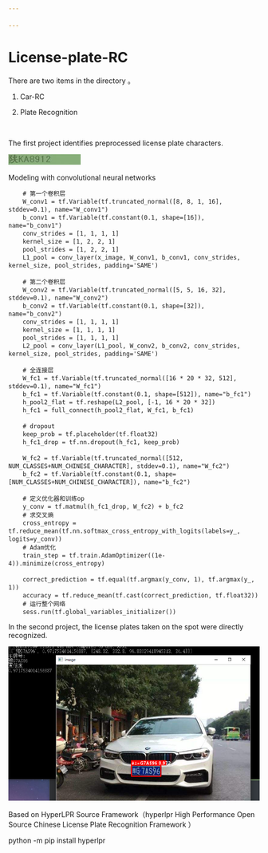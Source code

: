 ```yaml
---

---
```


# License-plate-RC

There are two items in the directory 。

1. Car-RC

2. Plate Recognition

   ​

The first project identifies preprocessed license plate characters. 

![image](https://github.com/ZhuJD-China/License-plate-RC/raw/master/Car-RC/car/0-000e-4064-85c.jpg)

Modeling with convolutional neural networks

        # 第一个卷积层
        W_conv1 = tf.Variable(tf.truncated_normal([8, 8, 1, 16], stddev=0.1), name="W_conv1")
        b_conv1 = tf.Variable(tf.constant(0.1, shape=[16]), name="b_conv1")
        conv_strides = [1, 1, 1, 1]
        kernel_size = [1, 2, 2, 1]
        pool_strides = [1, 2, 2, 1]
        L1_pool = conv_layer(x_image, W_conv1, b_conv1, conv_strides, kernel_size, pool_strides, padding='SAME')
    
        # 第二个卷积层
        W_conv2 = tf.Variable(tf.truncated_normal([5, 5, 16, 32], stddev=0.1), name="W_conv2")
        b_conv2 = tf.Variable(tf.constant(0.1, shape=[32]), name="b_conv2")
        conv_strides = [1, 1, 1, 1]
        kernel_size = [1, 1, 1, 1]
        pool_strides = [1, 1, 1, 1]
        L2_pool = conv_layer(L1_pool, W_conv2, b_conv2, conv_strides, kernel_size, pool_strides, padding='SAME')
    
        # 全连接层
        W_fc1 = tf.Variable(tf.truncated_normal([16 * 20 * 32, 512], stddev=0.1), name="W_fc1")
        b_fc1 = tf.Variable(tf.constant(0.1, shape=[512]), name="b_fc1")
        h_pool2_flat = tf.reshape(L2_pool, [-1, 16 * 20 * 32])
        h_fc1 = full_connect(h_pool2_flat, W_fc1, b_fc1)
    
        # dropout
        keep_prob = tf.placeholder(tf.float32)
        h_fc1_drop = tf.nn.dropout(h_fc1, keep_prob)
    
        W_fc2 = tf.Variable(tf.truncated_normal([512, NUM_CLASSES+NUM_CHINESE_CHARACTER], stddev=0.1), name="W_fc2")
        b_fc2 = tf.Variable(tf.constant(0.1, shape=[NUM_CLASSES+NUM_CHINESE_CHARACTER]), name="b_fc2")
    
        # 定义优化器和训练op
        y_conv = tf.matmul(h_fc1_drop, W_fc2) + b_fc2
        # 求交叉熵
        cross_entropy = tf.reduce_mean(tf.nn.softmax_cross_entropy_with_logits(labels=y_, logits=y_conv))
        # Adam优化
        train_step = tf.train.AdamOptimizer((1e-4)).minimize(cross_entropy)
    
        correct_prediction = tf.equal(tf.argmax(y_conv, 1), tf.argmax(y_, 1))
        accuracy = tf.reduce_mean(tf.cast(correct_prediction, tf.float32))
        # 运行整个网络
        sess.run(tf.global_variables_initializer())

In the second project, the license plates taken on the spot were directly recognized.

![image](https://github.com/ZhuJD-China/License-plate-RC/raw/master/PlateRecognition/output.png)

Based on HyperLPR Source Framework（hyperlpr High Performance Open Source Chinese License Plate Recognition Framework ）

python -m pip install hyperlpr





